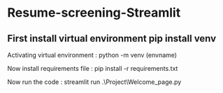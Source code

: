 # Resume-screening-Streamlit

## First install virtual environment pip install venv

Activating virtual environment : python -m venv (envname)

Now install requirements file : pip install -r requirements.txt


Now run the code : streamlit run .\Project\Welcome_page.py

